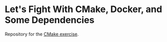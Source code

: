 # Let's Fight With CMake, Docker, and Some Dependencies

Repository for the [CMake exercise](https://github.com/Simulation-Software-Engineering/Lecture-Material/blob/main/03_building_and_packaging/cmake_exercise.md).
